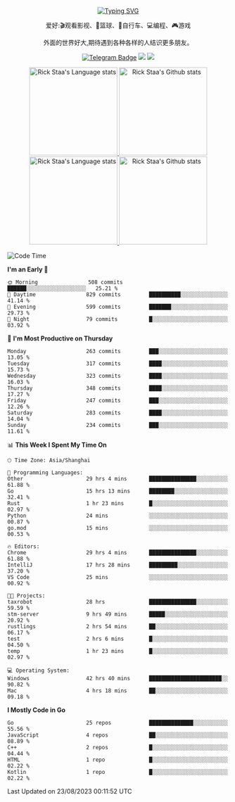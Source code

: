 <div align="center"> 

[![Typing SVG](https://readme-typing-svg.herokuapp.com?size=25&duration=2500&color=eeeeee&vCenter=true&width=200&height=40&lines=Hi+there+%F0%9F%91%8B%F0%9F%8F%BB;I'm+DanBai)](https://git.io/typing-svg)

爱好:🎬观看影视、🏀篮球、🚴自行车、💻编程、🎮游戏

外面的世界好大,期待遇到各种各样的人结识更多朋友。

[![Telegram Badge](https://img.shields.io/badge/-Telegram-blue?style=flat&logo=Telegram&logoColor=white)](https://t.me/danbai9420) 
[![](https://img.shields.io/badge/-Blog-brightgreen?style=flat&logo=Blogger&logoColor=white)](https://p00q.cn)
[![](https://img.shields.io/badge/-Email-red?style=flat&logo=Mail.Ru&logoColor=white)](mailto:danbai@88.com)
</div>

<!-- Light Mode -->
<div align="center"> 
<a href="https://github.com/anuraghazra/github-readme-stats#gh-light-mode-only">
<img height=200 src="https://github-readme-stats.vercel.app/api/top-langs/?username=danbai225&layout=compact&langs_count=10&hide_border=1&role=OWNER,COLLABORATOR#gh-light-mode-only" alt="Rick Staa's Language stats" />
</a>
<a href="https://github.com/anuraghazra/github-readme-stats#gh-light-mode-only">
<img height=200 src="https://github-readme-stats.vercel.app/api?username=danbai225&show_icons=true&count_private=true&line_height=28&hide_border=1&include_all_commits=true&card_width=450&role=OWNER,COLLABORATOR&exclude_repo=github-readme-stats#gh-light-mode-only" alt="Rick Staa's Github stats" />
</a>
</div>

<!-- Dark Mode -->
<div align="center"> 
<a href="https://github.com/anuraghazra/github-readme-stats#gh-dark-mode-only">
<img height=200 src="https://github-readme-stats.vercel.app/api/top-langs/?username=danbai225&layout=compact&langs_count=10&hide_border=1&role=OWNER,COLLABORATOR&theme=github_dark#gh-dark-mode-only" alt="Rick Staa's Language stats" />
</a>
<a href="https://github.com/anuraghazra/github-readme-stats#gh-dark-mode-only">
<img height=200 src="https://github-readme-stats.vercel.app/api?username=danbai225&show_icons=true&count_private=true&line_height=28&hide_border=1&include_all_commits=true&card_width=450&role=OWNER,COLLABORATOR&exclude_repo=github-readme-stats&theme=github_dark#gh-dark-mode-only" alt="Rick Staa's Github stats" />
</a>
</div>

<!--START_SECTION:waka-->
![Code Time](http://img.shields.io/badge/Code%20Time-934%20hrs%205%20mins-blue)

**I'm an Early 🐤** 

```text
🌞 Morning                508 commits         ██████░░░░░░░░░░░░░░░░░░░   25.21 % 
🌆 Daytime                829 commits         ██████████░░░░░░░░░░░░░░░   41.14 % 
🌃 Evening                599 commits         ███████░░░░░░░░░░░░░░░░░░   29.73 % 
🌙 Night                  79 commits          █░░░░░░░░░░░░░░░░░░░░░░░░   03.92 % 
```
📅 **I'm Most Productive on Thursday** 

```text
Monday                   263 commits         ███░░░░░░░░░░░░░░░░░░░░░░   13.05 % 
Tuesday                  317 commits         ████░░░░░░░░░░░░░░░░░░░░░   15.73 % 
Wednesday                323 commits         ████░░░░░░░░░░░░░░░░░░░░░   16.03 % 
Thursday                 348 commits         ████░░░░░░░░░░░░░░░░░░░░░   17.27 % 
Friday                   247 commits         ███░░░░░░░░░░░░░░░░░░░░░░   12.26 % 
Saturday                 283 commits         ████░░░░░░░░░░░░░░░░░░░░░   14.04 % 
Sunday                   234 commits         ███░░░░░░░░░░░░░░░░░░░░░░   11.61 % 
```


📊 **This Week I Spent My Time On** 

```text
🕑︎ Time Zone: Asia/Shanghai

💬 Programming Languages: 
Other                    29 hrs 4 mins       ███████████████░░░░░░░░░░   61.88 % 
Go                       15 hrs 13 mins      ████████░░░░░░░░░░░░░░░░░   32.41 % 
Rust                     1 hr 23 mins        █░░░░░░░░░░░░░░░░░░░░░░░░   02.97 % 
Python                   24 mins             ░░░░░░░░░░░░░░░░░░░░░░░░░   00.87 % 
go.mod                   15 mins             ░░░░░░░░░░░░░░░░░░░░░░░░░   00.53 % 

🔥 Editors: 
Chrome                   29 hrs 4 mins       ███████████████░░░░░░░░░░   61.88 % 
IntelliJ                 17 hrs 28 mins      █████████░░░░░░░░░░░░░░░░   37.20 % 
VS Code                  25 mins             ░░░░░░░░░░░░░░░░░░░░░░░░░   00.92 % 

🐱‍💻 Projects: 
taxrobot                 28 hrs              ███████████████░░░░░░░░░░   59.59 % 
stm-server               9 hrs 49 mins       █████░░░░░░░░░░░░░░░░░░░░   20.92 % 
rustlings                2 hrs 54 mins       ██░░░░░░░░░░░░░░░░░░░░░░░   06.17 % 
test                     2 hrs 6 mins        █░░░░░░░░░░░░░░░░░░░░░░░░   04.50 % 
temp                     1 hr 23 mins        █░░░░░░░░░░░░░░░░░░░░░░░░   02.97 % 

💻 Operating System: 
Windows                  42 hrs 40 mins      ███████████████████████░░   90.82 % 
Mac                      4 hrs 18 mins       ██░░░░░░░░░░░░░░░░░░░░░░░   09.18 % 
```

**I Mostly Code in Go** 

```text
Go                       25 repos            ██████████████░░░░░░░░░░░   55.56 % 
JavaScript               4 repos             ██░░░░░░░░░░░░░░░░░░░░░░░   08.89 % 
C++                      2 repos             █░░░░░░░░░░░░░░░░░░░░░░░░   04.44 % 
HTML                     1 repo              █░░░░░░░░░░░░░░░░░░░░░░░░   02.22 % 
Kotlin                   1 repo              █░░░░░░░░░░░░░░░░░░░░░░░░   02.22 % 
```




 Last Updated on 23/08/2023 00:11:52 UTC
<!--END_SECTION:waka-->
